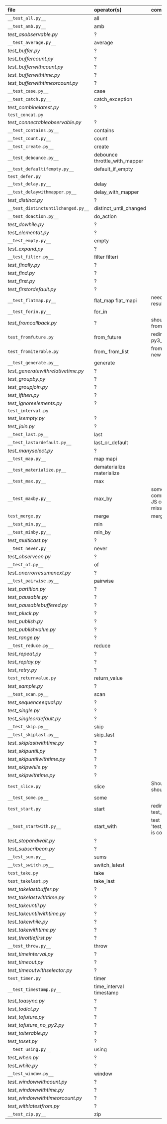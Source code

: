 
|file|operator(s)|comment|
|:-- |:---       |:----  |
|`__test_all.py__`|all||
|`__test_amb.py__`|amb||
|_test_asobservable.py_|?||
|`__test_average.py__`|average||
|_test_buffer.py_|?||
|_test_buffercount.py_|?||
|_test_bufferwithcount.py_|?||
|_test_bufferwithtime.py_|?||
|_test_bufferwithtimeorcount.py_|?||
|`__test_case.py__`|case||
|`__test_catch.py__`|catch_exception||
|_test_combinelatest.py_|?||
|`test_concat.py`|||
|_test_connectableobservable.py_|?||
|`__test_contains.py__`|contains||
|`__test_count.py__`|count||
|`__test_create.py__`|create||
|`__test_debounce.py__`|debounce throttle_with_mapper||
|`__test_defaultifempty.py__`|default_if_empty||
|`test_defer.py`|||
|`__test_delay.py__`|delay||
|`__test_delaywithmapper.py__`|delay_with_mapper||
|_test_distinct.py_|?||
|`__test_distinctuntilchanged.py__`|distinct_until_changed||
|`__test_doaction.py__`|do_action||
|_test_dowhile.py_|?||
|_test_elementat.py_|?||
|`__test_empty.py__`|empty||
|_test_expand.py_|?||
|`__test_filter.py__`|filter filteri||
|_test_finally.py_|?||
|_test_find.py_|?||
|_test_first.py_|?||
|_test_firstordefault.py_|?||
|`__test_flatmap.py__`|flat_map flat_mapi|need to remove tests with result_mapper|
|`__test_forin.py__`|for_in||
|_test_fromcallback.py_|?|should be rename to fromcallable ?|
|`test_fromfuture.py`|from_future|redirection to py3_fromfuture.py|
|`test_fromiterable.py`|from_ from_list|from_ becomes from with new API|
|`__test_generate.py__`|generate||
|_test_generatewithrelativetime.py_|?||
|_test_groupby.py_|?||
|_test_groupjoin.py_|?||
|_test_ifthen.py_|?||
|_test_ignoreelements.py_|?||
|`test_interval.py`|||
|_test_isempty.py_|?||
|_test_join.py_|?||
|`__test_last.py__`|last||
|`__test_lastordefault.py__`|last_or_default||
|_test_manyselect.py_|?||
|`__test_map.py__`|map mapi||
|`__test_materialize.py__`|dematerialize materialize||
|`__test_max.py__`|max||
|`__test_maxby.py__`|max_by|some tests are commented (mixed with JS code), these are not missing for test_minby|
|`test_merge.py`|merge|merge is merge_all now ?|
|`__test_min.py__`|min||
|`__test_minby.py__`|min_by||
|_test_multicast.py_|?||
|`__test_never.py__`|never||
|_test_observeon.py_|?||
|`__test_of.py__`|of||
|_test_onerrorresumenext.py_|?||
|`__test_pairwise.py__`|pairwise||
|_test_partition.py_|?||
|_test_pausable.py_|?||
|_test_pausablebuffered.py_|?||
|_test_pluck.py_|?||
|_test_publish.py_|?||
|_test_publishvalue.py_|?||
|_test_range.py_|?||
|`__test_reduce.py__`|reduce||
|_test_repeat.py_|?||
|_test_replay.py_|?||
|_test_retry.py_|?||
|`test_returnvalue.py`|return_value||
|_test_sample.py_|?||
|`__test_scan.py__`|scan||
|_test_sequenceequal.py_|?||
|_test_single.py_|?||
|_test_singleordefault.py_|?||
|`__test_skip.py__`|skip||
|`__test_skiplast.py__`|skip_last||
|_test_skiplastwithtime.py_|?||
|_test_skipuntil.py_|?||
|_test_skipuntilwithtime.py_|?||
|_test_skipwhile.py_|?||
|_test_skipwithtime.py_|?||
|`test_slice.py`|slice|Should python slice [:] should be supported ?|
|`__test_some.py__`|some||
|`test_start.py`|start|redirection to test_py3_start.py|
|`__test_startwith.py__`|start_with|test 'test_start_with_scheduler' is commented|
|_test_stopandwait.py_|?||
|_test_subscribeon.py_|?||
|`__test_sum.py__`|sums||
|`__test_switch.py__`|switch_latest||
|`test_take.py`|take||
|`test_takelast.py`|take_last||
|_test_takelastbuffer.py_|?||
|_test_takelastwithtime.py_|?||
|_test_takeuntil.py_|?||
|_test_takeuntilwithtime.py_|?||
|_test_takewhile.py_|?||
|_test_takewithtime.py_|?||
|_test_throttlefirst.py_|?||
|`__test_throw.py__`|throw||
|_test_timeinterval.py_|?||
|_test_timeout.py_|?||
|_test_timeoutwithselector.py_|?||
|`test_timer.py`|timer||
|`__test_timestamp.py__`|time_interval timestamp||
|_test_toasync.py_|?||
|_test_todict.py_|?||
|_test_tofuture.py_|?||
|_test_tofuture_no_py2.py_|?||
|_test_toiterable.py_|?||
|_test_toset.py_|?||
|`__test_using.py__`|using||
|_test_when.py_|?||
|_test_while.py_|?||
|`__test_window.py__`|window||
|_test_windowwithcount.py_|?||
|_test_windowwithtime.py_|?||
|_test_windowwithtimeorcount.py_|?||
|_test_withlatestfrom.py_|?||
|`__test_zip.py__`|zip||

